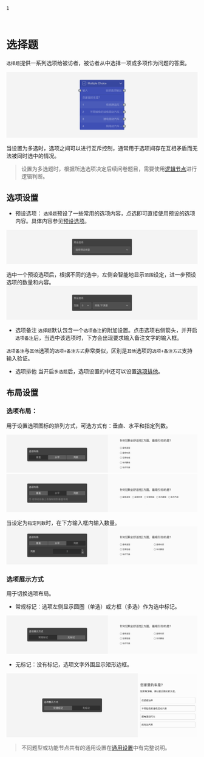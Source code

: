 ```index
1
```

```tag

```

```summary

```
# 选择题

`选择题`提供一系列选项给被访者，被访者从中选择一项或多项作为问题的答案。

<img src='../assets/questionnaireNodes/01multiple-choice/node.png'>

当设置为多选时，选项之间可以进行互斥控制，通常用于选项间存在互相矛盾而无法被同时选中的情况。

> 设置为多选题时，根据所选选项决定后续问卷题目，需要使用[逻辑节点](../toolsNodes/01logic.md)进行逻辑判断。

## 选项设置

+ 预设选项：
`选择题`预设了一些常用的选项内容，点选即可直接使用预设的选项内容。具体内容参见[预设选项](../../11nodeSettings/03optionSetting/05presetingOption.md)。

<img src='../assets/questionnaireNodes/01multiple-choice/answer-presets-normal.png'>

选中一个预设选项后，根据不同的选中，左侧会智能地显示`范围`设定，进一步预设选项的数量和内容。
<img src='../assets/questionnaireNodes/01multiple-choice/answer-presets-scale.png'>

+ 选项备注
`选择题`默认包含一个`选项备注`的附加设置。点击选项右侧箭头，并开启`选项备注`后，当选中该选项时，下方会出现要求输入备注文字的输入框。

`选项备注`与`其他`选项的`选项+备注方式`非常类似，区别是`其他`选项的`选项+备注方式`支持输入验证。

+ 选项排他
当开启`多选题`后，选项设置的中还可以设置[选项排他](../../11nodeSettings/03optionSetting/02optionGroupAndExclude.md)。

## 布局设置

### 选项布局：
用于设置选项图标的排列方式，可选方式有：垂直、水平和指定列数。

<img src='../assets/questionnaireNodes/01multiple-choice/vertical.png'>

<img src='../assets/questionnaireNodes/01multiple-choice/horizontal.png'>

当设定为`指定列数`时，在下方输入框内输入数量。
<img src='../assets/questionnaireNodes/01multiple-choice/columns.png'>

###  选项展示方式
用于切换选项布局。
+ 常规标记：选项左侧显示圆圈（单选）或方框（多选）作为选中标记。
  
<img src='../assets/questionnaireNodes/01multiple-choice/normal.png'>

+ 无标记：没有标记，选项文字外围显示矩形边框。
  
<img src='../assets/questionnaireNodes/01multiple-choice/type-block.png'>

> 不同题型或功能节点共有的通用设置在[通用设置](../../11nodeSettings/concept.md)中有完整说明。